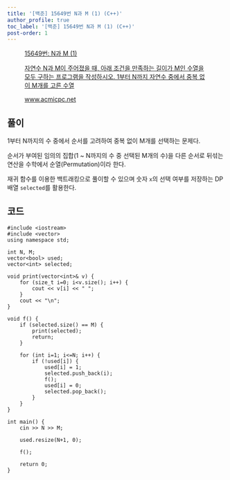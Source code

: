 ```yaml
---
title: '[백준] 15649번 N과 M (1) (C++)'
author_profile: true
toc_label: '[백준] 15649번 N과 M (1) (C++)'
post-order: 1
---
```


<figure data-ke-type="opengraph"><a href="https://www.acmicpc.net/problem/15649" data-source-url="https://www.acmicpc.net/problem/15649">
<div class="og-image" style="background-image: url('https://drive.google.com/uc?export=view&id=1nCax5mgwtYA82T46I_ntU1afsBBNkrLr');"></div>
<div class="og-text">
<p class="og-title">15649번: N과 M (1)</p>
<p class="og-desc">자연수 N과 M이 주어졌을 때, 아래 조건을 만족하는 길이가 M인 수열을 모두 구하는 프로그램을 작성하시오. 1부터 N까지 자연수 중에서 중복 없이 M개를 고른 수열</p>
<p class="og-host">www.acmicpc.net</p></div></a></figure>

## 풀이
1부터 N까지의 수 중에서 순서를 고려하여 중복 없이 M개를 선택하는 문제다.

순서가 부여된 임의의 집합(1 ~ N까지의 수 중 선택된 M개의 수)을 다른 순서로 뒤섞는 연산을 수학에서 순열(Permutation)이라 한다.

재귀 함수를 이용한 백트래킹으로 풀이할 수 있으며 숫자 `x`의 선택 여부를 저장하는 DP 배열 `selected`를 활용한다.

## 코드
```cpp::lineons
#include <iostream>
#include <vector>
using namespace std;

int N, M;
vector<bool> used;
vector<int> selected;

void print(vector<int>& v) {
    for (size_t i=0; i<v.size(); i++) {
        cout << v[i] << " ";
    }
    cout << "\n";
}

void f() {
    if (selected.size() == M) {
        print(selected);
        return;
    }

    for (int i=1; i<=N; i++) {
        if (!used[i]) {
            used[i] = 1;
            selected.push_back(i);
            f();
            used[i] = 0;
            selected.pop_back();
        }
    }
}

int main() {
    cin >> N >> M;

    used.resize(N+1, 0);

    f();

    return 0;
}
```

